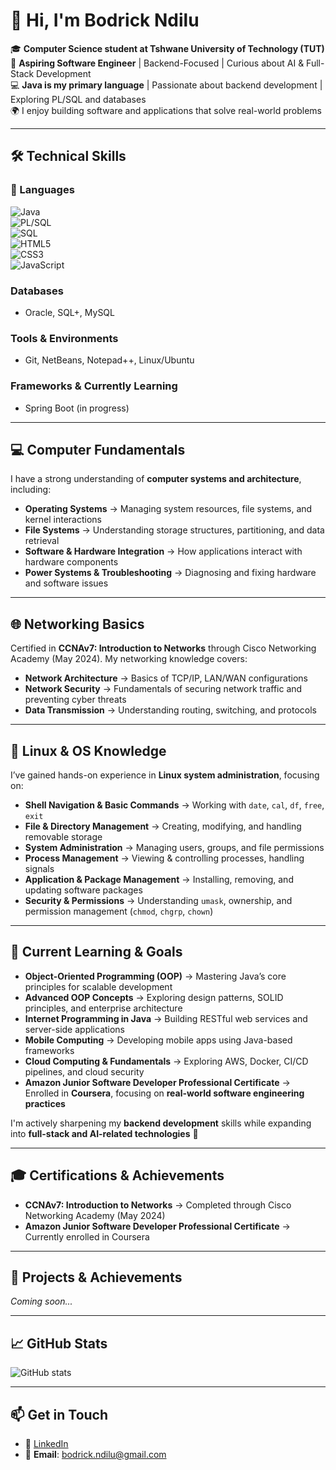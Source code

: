 # 👋 Hi, I'm Bodrick Ndilu  

🎓 **Computer Science student at Tshwane University of Technology (TUT)**  
🚀 **Aspiring Software Engineer** | Backend-Focused | Curious about AI & Full-Stack Development  
💻 **Java is my primary language** | Passionate about backend development | Exploring PL/SQL and databases  
🌍 I enjoy building software and applications that solve real-world problems  

---

## 🛠️ Technical Skills  

### 🧠 Languages  
![Java](https://img.shields.io/badge/Java-ED8B00?style=for-the-badge&logo=java&logoColor=white)  
![PL/SQL](https://img.shields.io/badge/PLSQL-005A9C?style=for-the-badge&logo=oracle&logoColor=white)  
![SQL](https://img.shields.io/badge/SQL-4479A1?style=for-the-badge&logo=mysql&logoColor=white)  
![HTML5](https://img.shields.io/badge/HTML5-e34c26?style=for-the-badge&logo=html5&logoColor=white)  
![CSS3](https://img.shields.io/badge/CSS3-1572B6?style=for-the-badge&logo=css3&logoColor=white)  
![JavaScript](https://img.shields.io/badge/JavaScript-F7DF1E?style=for-the-badge&logo=javascript&logoColor=black)  

### **Databases**  
- Oracle, SQL+, MySQL  

### **Tools & Environments**  
- Git, NetBeans, Notepad++, Linux/Ubuntu  

### **Frameworks & Currently Learning**  
- Spring Boot (in progress)  

---

## 💻 Computer Fundamentals  

I have a strong understanding of **computer systems and architecture**, including:  
- **Operating Systems** → Managing system resources, file systems, and kernel interactions  
- **File Systems** → Understanding storage structures, partitioning, and data retrieval  
- **Software & Hardware Integration** → How applications interact with hardware components  
- **Power Systems & Troubleshooting** → Diagnosing and fixing hardware and software issues  

---

## 🌐 Networking Basics  

Certified in **CCNAv7: Introduction to Networks** through Cisco Networking Academy (May 2024). My networking knowledge covers:  
- **Network Architecture** → Basics of TCP/IP, LAN/WAN configurations  
- **Network Security** → Fundamentals of securing network traffic and preventing cyber threats  
- **Data Transmission** → Understanding routing, switching, and protocols  

---

## 🐧 Linux & OS Knowledge  

I’ve gained hands-on experience in **Linux system administration**, focusing on:  
- **Shell Navigation & Basic Commands** → Working with `date`, `cal`, `df`, `free`, `exit`  
- **File & Directory Management** → Creating, modifying, and handling removable storage  
- **System Administration** → Managing users, groups, and file permissions  
- **Process Management** → Viewing & controlling processes, handling signals  
- **Application & Package Management** → Installing, removing, and updating software packages  
- **Security & Permissions** → Understanding `umask`, ownership, and permission management (`chmod`, `chgrp`, `chown`)  

---

## 🚀 Current Learning & Goals  

- **Object-Oriented Programming (OOP)** → Mastering Java’s core principles for scalable development  
- **Advanced OOP Concepts** → Exploring design patterns, SOLID principles, and enterprise architecture  
- **Internet Programming in Java** → Building RESTful web services and server-side applications  
- **Mobile Computing** → Developing mobile apps using Java-based frameworks  
- **Cloud Computing & Fundamentals** → Exploring AWS, Docker, CI/CD pipelines, and cloud security  
- **Amazon Junior Software Developer Professional Certificate** → Enrolled in **Coursera**, focusing on **real-world software engineering practices**  

I'm actively sharpening my **backend development** skills while expanding into **full-stack and AI-related technologies** 🚀  

---

## 🎓 Certifications & Achievements  

- **CCNAv7: Introduction to Networks** → Completed through Cisco Networking Academy (May 2024)  
- **Amazon Junior Software Developer Professional Certificate** → Currently enrolled in Coursera  

---

## 📘 Projects & Achievements  

*Coming soon...*  

---

## 📈 GitHub Stats  

![GitHub stats](https://github-readme-stats.vercel.app/api?username=BdNdilu&show_icons=true&theme=tokyonight)  

---

## 📫 Get in Touch  

- 💼 [LinkedIn](https://www.linkedin.com/in/bodrick-landu-ndilu-57034a295)  
- 📧 **Email**: bodrick.ndilu@gmail.com  
